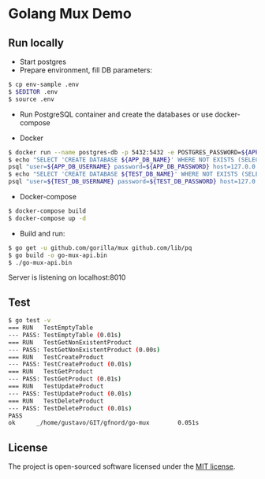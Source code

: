 # Golang Mux Demo

## Run locally

- Start postgres
- Prepare environment, fill DB parameters:

``` bash
$ cp env-sample .env
$ $EDITOR .env
$ source .env
```

- Run PostgreSQL container and create the databases or use docker-compose

 - Docker
``` bash
$ docker run --name postgres-db -p 5432:5432 -e POSTGRES_PASSWORD=${APP_DB_PASSWORD} -d postgres
$ echo "SELECT 'CREATE DATABASE ${APP_DB_NAME}' WHERE NOT EXISTS (SELECT FROM pg_database WHERE datname = '${APP_DB_NAME}')\gexec" | \
psql "user=${APP_DB_USERNAME} password=${APP_DB_PASSWORD} host=127.0.0.1 port=5432"
$ echo "SELECT 'CREATE DATABASE ${TEST_DB_NAME}' WHERE NOT EXISTS (SELECT FROM pg_database WHERE datname = '${TEST_DB_NAME}')\gexec" | \
psql "user=${TEST_DB_USERNAME} password=${TEST_DB_PASSWORD} host=127.0.0.1 port=5432"
```
 - Docker-compose
``` bash
$ docker-compose build
$ docker-compose up -d
```
- Build and run:

```bash
$ go get -u github.com/gorilla/mux github.com/lib/pq
$ go build -o go-mux-api.bin
$ ./go-mux-api.bin
```

Server is listening on localhost:8010

## Test

```bash
$ go test -v
=== RUN   TestEmptyTable
--- PASS: TestEmptyTable (0.01s)
=== RUN   TestGetNonExistentProduct
--- PASS: TestGetNonExistentProduct (0.00s)
=== RUN   TestCreateProduct
--- PASS: TestCreateProduct (0.01s)
=== RUN   TestGetProduct
--- PASS: TestGetProduct (0.01s)
=== RUN   TestUpdateProduct
--- PASS: TestUpdateProduct (0.01s)
=== RUN   TestDeleteProduct
--- PASS: TestDeleteProduct (0.01s)
PASS
ok      _/home/gustavo/GIT/gfnord/go-mux        0.051s
```

## License

The project is open-sourced software licensed under the [MIT license](https://opensource.org/licenses/MIT).
